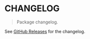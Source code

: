 # CHANGELOG

> Package changelog.

See [GitHub Releases](https://github.com/stdlib-js/math-strided-ops-mul-by/releases) for the changelog.